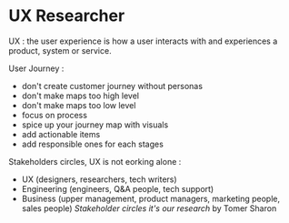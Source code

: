 # UX Researcher

UX : the user experience is how a user interacts with and experiences a product, system or service.

User Journey :
- don't create customer journey without personas
- don't make maps too high level
- don't make maps too low level
- focus on process
- spice up your journey map with visuals
- add actionable items
- add responsible ones for each stages

Stakeholders circles, UX is not eorking alone :
- UX (designers, researchers, tech writers)
- Engineering (engineers, Q&A people, tech support)
- Business (upper management, product managers, marketing people, sales people)
_Stakeholder circles it's our research_ by Tomer Sharon
